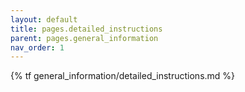 ```yaml
---
layout: default
title: pages.detailed_instructions
parent: pages.general_information
nav_order: 1
---
```


{% tf general_information/detailed_instructions.md %}
